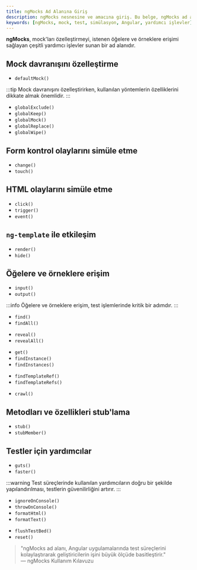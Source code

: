 ```yaml
---
title: ngMocks Ad Alanına Giriş
description: ngMocks nesnesine ve amacına giriş. Bu belge, ngMocks ad alanının temel işlevlerini ve yardımcı özelliklerini anlamanızı sağlayacak ve kullanımınıza dair önemli ipuçları sunacaktır.
keywords: [ngMocks, mock, test, simülasyon, Angular, yardımcı işlevler]
---
```


**ngMocks**, mock'ları özelleştirmeyi, istenen öğelere ve örneklere erişimi sağlayan çeşitli yardımcı işlevler sunan bir ad alanıdır.

## Mock davranışını özelleştirme

- `defaultMock()`

:::tip
Mock davranışını özelleştirirken, kullanılan yöntemlerin özelliklerini dikkate almak önemlidir.
:::

- `globalExclude()`
- `globalKeep()`
- `globalMock()`
- `globalReplace()`
- `globalWipe()`

## Form kontrol olaylarını simüle etme

- `change()`
- `touch()`

## HTML olaylarını simüle etme

- `click()`
- `trigger()`
- `event()`

## `ng-template` ile etkileşim

- `render()`
- `hide()`

## Öğelere ve örneklere erişim

- `input()`
- `output()`

:::info
Öğelere ve örneklere erişim, test işlemlerinde kritik bir adımdır.
:::

* `find()`
* `findAll()`

- `reveal()`
- `revealAll()`

* `get()`
* `findInstance()`
* `findInstances()`

- `findTemplateRef()`
- `findTemplateRefs()`

* `crawl()`

## Metodları ve özellikleri stub'lama

- `stub()`
- `stubMember()`

## Testler için yardımcılar

- `guts()`
- `faster()`

:::warning
Test süreçlerinde kullanılan yardımcıların doğru bir şekilde yapılandırılması, testlerin güvenilirliğini artırır.
:::

- `ignoreOnConsole()`
- `throwOnConsole()`
- `formatHtml()`
- `formatText()`

* `flushTestBed()`
* `reset()`

> "ngMocks ad alanı, Angular uygulamalarında test süreçlerini kolaylaştırarak geliştiricilerin işini büyük ölçüde basitleştirir."  
> — ngMocks Kullanım Kılavuzu